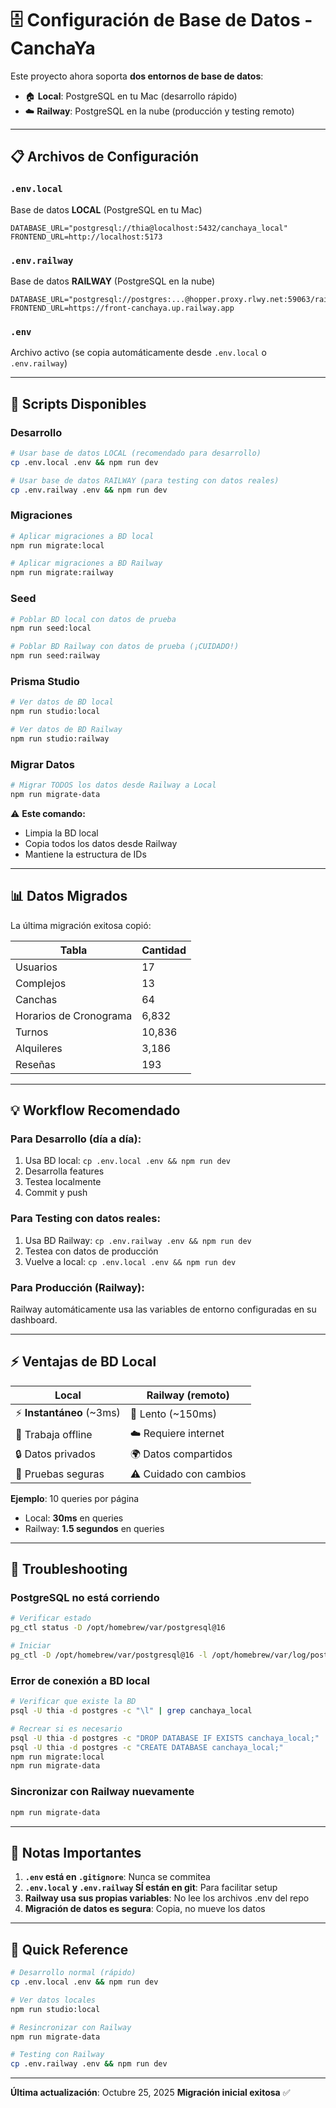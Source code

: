 # 🗄️ Configuración de Base de Datos - CanchaYa

Este proyecto ahora soporta **dos entornos de base de datos**:
- 🏠 **Local**: PostgreSQL en tu Mac (desarrollo rápido)
- ☁️ **Railway**: PostgreSQL en la nube (producción y testing remoto)

---

## 📋 Archivos de Configuración

### `.env.local`
Base de datos **LOCAL** (PostgreSQL en tu Mac)
```env
DATABASE_URL="postgresql://thia@localhost:5432/canchaya_local"
FRONTEND_URL=http://localhost:5173
```

### `.env.railway`
Base de datos **RAILWAY** (PostgreSQL en la nube)
```env
DATABASE_URL="postgresql://postgres:...@hopper.proxy.rlwy.net:59063/railway"
FRONTEND_URL=https://front-canchaya.up.railway.app
```

### `.env`
Archivo activo (se copia automáticamente desde `.env.local` o `.env.railway`)

---

## 🚀 Scripts Disponibles

### Desarrollo

```bash
# Usar base de datos LOCAL (recomendado para desarrollo)
cp .env.local .env && npm run dev

# Usar base de datos RAILWAY (para testing con datos reales)
cp .env.railway .env && npm run dev
```

### Migraciones

```bash
# Aplicar migraciones a BD local
npm run migrate:local

# Aplicar migraciones a BD Railway
npm run migrate:railway
```

### Seed

```bash
# Poblar BD local con datos de prueba
npm run seed:local

# Poblar BD Railway con datos de prueba (¡CUIDADO!)
npm run seed:railway
```

### Prisma Studio

```bash
# Ver datos de BD local
npm run studio:local

# Ver datos de BD Railway
npm run studio:railway
```

### Migrar Datos

```bash
# Migrar TODOS los datos desde Railway a Local
npm run migrate-data
```

⚠️ **Este comando:**
- Limpia la BD local
- Copia todos los datos desde Railway
- Mantiene la estructura de IDs

---

## 📊 Datos Migrados

La última migración exitosa copió:

| Tabla | Cantidad |
|-------|----------|
| Usuarios | 17 |
| Complejos | 13 |
| Canchas | 64 |
| Horarios de Cronograma | 6,832 |
| Turnos | 10,836 |
| Alquileres | 3,186 |
| Reseñas | 193 |

---

## 💡 Workflow Recomendado

### Para Desarrollo (día a día):
1. Usa BD local: `cp .env.local .env && npm run dev`
2. Desarrolla features
3. Testea localmente
4. Commit y push

### Para Testing con datos reales:
1. Usa BD Railway: `cp .env.railway .env && npm run dev`
2. Testea con datos de producción
3. Vuelve a local: `cp .env.local .env && npm run dev`

### Para Producción (Railway):
Railway automáticamente usa las variables de entorno configuradas en su dashboard.

---

## ⚡ Ventajas de BD Local

| Local | Railway (remoto) |
|-------|------------------|
| ⚡ **Instantáneo** (~3ms) | 🐌 Lento (~150ms) |
| 💾 Trabaja offline | ☁️ Requiere internet |
| 🔒 Datos privados | 🌍 Datos compartidos |
| 🧪 Pruebas seguras | ⚠️ Cuidado con cambios |

**Ejemplo**: 10 queries por página
- Local: **30ms** en queries
- Railway: **1.5 segundos** en queries

---

## 🔧 Troubleshooting

### PostgreSQL no está corriendo
```bash
# Verificar estado
pg_ctl status -D /opt/homebrew/var/postgresql@16

# Iniciar
pg_ctl -D /opt/homebrew/var/postgresql@16 -l /opt/homebrew/var/log/postgresql@16.log start
```

### Error de conexión a BD local
```bash
# Verificar que existe la BD
psql -U thia -d postgres -c "\l" | grep canchaya_local

# Recrear si es necesario
psql -U thia -d postgres -c "DROP DATABASE IF EXISTS canchaya_local;"
psql -U thia -d postgres -c "CREATE DATABASE canchaya_local;"
npm run migrate:local
npm run migrate-data
```

### Sincronizar con Railway nuevamente
```bash
npm run migrate-data
```

---

## 📝 Notas Importantes

1. **`.env` está en `.gitignore`**: Nunca se commitea
2. **`.env.local` y `.env.railway` SÍ están en git**: Para facilitar setup
3. **Railway usa sus propias variables**: No lee los archivos .env del repo
4. **Migración de datos es segura**: Copia, no mueve los datos

---

## 🎯 Quick Reference

```bash
# Desarrollo normal (rápido)
cp .env.local .env && npm run dev

# Ver datos locales
npm run studio:local

# Resincronizar con Railway
npm run migrate-data

# Testing con Railway
cp .env.railway .env && npm run dev
```

---

**Última actualización**: Octubre 25, 2025
**Migración inicial exitosa** ✅
